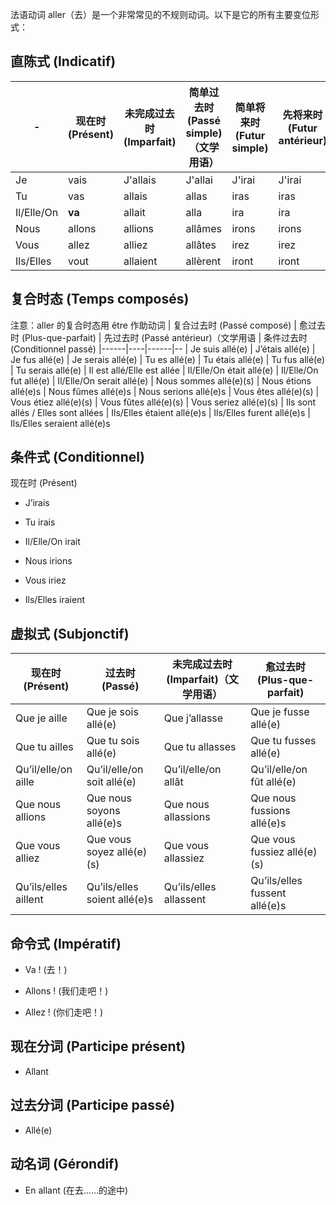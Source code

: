 法语动词 aller（去）是一个非常常见的不规则动词。以下是它的所有主要变位形式：

## 直陈式 (Indicatif)

| - | 现在时 (Présent)  | 未完成过去时 (Imparfait) | 简单过去时 (Passé simple)（文学用语）  |  简单将来时 (Futur simple) | 先将来时 (Futur antérieur)
| - |------|----|------| -- | ---
| Je | vais  | J'allais | J'allai | J'irai | J'irai
| Tu | vas  | allais | allas | iras | iras
| Il/Elle/On | **va**  | allait | alla | ira | ira
| Nous | allons  | allions | allâmes | irons | irons
| Vous | allez  | alliez | allâtes | irez | irez
| Ils/Elles | vout  | allaient | allèrent | iront | iront

## 复合时态 (Temps composés)
注意：aller 的复合时态用 être 作助动词
| 复合过去时 (Passé composé)  | 愈过去时 (Plus-que-parfait) | 先过去时 (Passé antérieur)（文学用语  | 条件过去时 (Conditionnel passé)
|------|----|------|--
| Je suis allé(e)  | J’étais allé(e) | Je fus allé(e) | Je serais allé(e)
| Tu es allé(e)  | Tu étais allé(e) | Tu fus allé(e) | Tu serais allé(e)
| Il est allé/Elle est allée  | Il/Elle/On était allé(e) | Il/Elle/On fut allé(e) | Il/Elle/On serait allé(e)
| Nous sommes allé(e)(s)  | Nous étions allé(e)s | Nous fûmes allé(e)s | Nous serions allé(e)s
| Vous êtes allé(e)(s)  | Vous étiez allé(e)(s) | Vous fûtes allé(e)(s) | Vous seriez allé(e)(s)
| Ils sont allés / Elles sont allées  | Ils/Elles étaient allé(e)s | Ils/Elles furent allé(e)s | Ils/Elles seraient allé(e)s

## 条件式 (Conditionnel)
现在时 (Présent)
- J’irais

- Tu irais

- Il/Elle/On irait

- Nous irions

- Vous iriez

- Ils/Elles iraient

## 虚拟式 (Subjonctif)

| 现在时 (Présent)  | 过去时 (Passé) | 未完成过去时 (Imparfait)（文学用语） | 愈过去时 (Plus-que-parfait)
|------|----|------|--
| Que je aille  | Que je sois allé(e) | Que j’allasse | Que je fusse allé(e)
| Que tu ailles  | Que tu sois allé(e) | Que tu allasses | Que tu fusses allé(e)
| Qu’il/elle/on aille  | Qu’il/elle/on soit allé(e) | Qu’il/elle/on allât | Qu’il/elle/on fût allé(e)
| Que nous allions  | Que nous soyons allé(e)s | Que nous allassions | Que nous fussions allé(e)s
| Que vous alliez  | Que vous soyez allé(e)(s) | Que vous allassiez | Que vous fussiez allé(e)(s)
| Qu’ils/elles aillent  | Qu’ils/elles soient allé(e)s | Qu’ils/elles allassent | Qu’ils/elles fussent allé(e)s

## 命令式 (Impératif)
 - Va ! (去！)

 - Allons ! (我们走吧！)

 - Allez ! (你们走吧！)

## 现在分词 (Participe présent)
- Allant

## 过去分词 (Participe passé)
- Allé(e)

## 动名词 (Gérondif)
- En allant (在去……的途中)